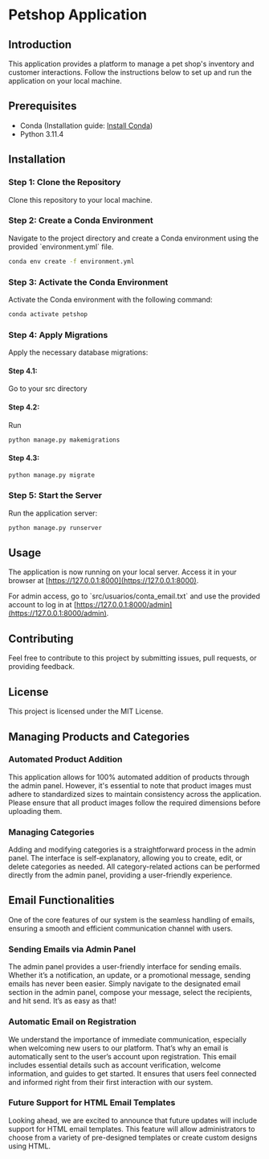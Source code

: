 # Petshop Application

## Introduction

This application provides a platform to manage a pet shop's inventory and customer interactions. Follow the instructions below to set up and run the application on your local machine.

## Prerequisites

- Conda (Installation guide: [Install Conda](https://docs.conda.io/projects/conda/en/stable/user-guide/install/index.html))
- Python 3.11.4

## Installation

### Step 1: Clone the Repository

Clone this repository to your local machine.

### Step 2: Create a Conda Environment

Navigate to the project directory and create a Conda environment using the provided \`environment.yml\` file.

```bash
conda env create -f environment.yml
```

### Step 3: Activate the Conda Environment

Activate the Conda environment with the following command:

```bash
conda activate petshop
```

### Step 4: Apply Migrations

Apply the necessary database migrations:

#### Step 4.1:

Go to your src directory

#### Step 4.2:

Run
```bash
python manage.py makemigrations
```

#### Step 4.3:
```bash
python manage.py migrate
```

### Step 5: Start the Server

Run the application server:

```bash
python manage.py runserver
```

## Usage

The application is now running on your local server. Access it in your browser at [https://127.0.0.1:8000](https://127.0.0.1:8000).

For admin access, go to \`src/usuarios/conta_email.txt\` and use the provided account to log in at [https://127.0.0.1:8000/admin](https://127.0.0.1:8000/admin).

## Contributing

Feel free to contribute to this project by submitting issues, pull requests, or providing feedback.

## License

This project is licensed under the MIT License.



## Managing Products and Categories

### Automated Product Addition

This application allows for 100% automated addition of products through the admin panel. However, it's essential to note that product images must adhere to standardized sizes to maintain consistency across the application. Please ensure that all product images follow the required dimensions before uploading them.

### Managing Categories

Adding and modifying categories is a straightforward process in the admin panel. The interface is self-explanatory, allowing you to create, edit, or delete categories as needed. All category-related actions can be performed directly from the admin panel, providing a user-friendly experience.


## Email Functionalities

One of the core features of our system is the seamless handling of emails, ensuring a smooth and efficient communication channel with users.

### Sending Emails via Admin Panel

The admin panel provides a user-friendly interface for sending emails. Whether it’s a notification, an update, or a promotional message, sending emails has never been easier. Simply navigate to the designated email section in the admin panel, compose your message, select the recipients, and hit send. It’s as easy as that!

### Automatic Email on Registration

We understand the importance of immediate communication, especially when welcoming new users to our platform. That’s why an email is automatically sent to the user’s account upon registration. This email includes essential details such as account verification, welcome information, and guides to get started. It ensures that users feel connected and informed right from their first interaction with our system.

### Future Support for HTML Email Templates

Looking ahead, we are excited to announce that future updates will include support for HTML email templates. This feature will allow administrators to choose from a variety of pre-designed templates or create custom designs using HTML.

